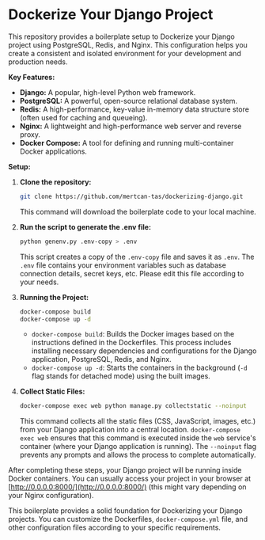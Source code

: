 # Dockerize Your Django Project

This repository provides a boilerplate setup to Dockerize your Django project using PostgreSQL, Redis, and Nginx. This configuration helps you create a consistent and isolated environment for your development and production needs.

**Key Features:**

* **Django:** A popular, high-level Python web framework.
* **PostgreSQL:** A powerful, open-source relational database system.
* **Redis:** A high-performance, key-value in-memory data structure store (often used for caching and queueing).
* **Nginx:** A lightweight and high-performance web server and reverse proxy.
* **Docker Compose:** A tool for defining and running multi-container Docker applications.

**Setup:**

1.  **Clone the repository:**

    ```bash
    git clone https://github.com/mertcan-tas/dockerizing-django.git
    ```

    This command will download the boilerplate code to your local machine.

2.  **Run the script to generate the .env file:**

    ```bash
    python genenv.py .env-copy > .env
    ```

    This script creates a copy of the `.env-copy` file and saves it as `.env`. The `.env` file contains your environment variables such as database connection details, secret keys, etc. Please edit this file according to your needs.

3.  **Running the Project:**

    ```bash
    docker-compose build
    docker-compose up -d
    ```

    * `docker-compose build`: Builds the Docker images based on the instructions defined in the Dockerfiles. This process includes installing necessary dependencies and configurations for the Django application, PostgreSQL, Redis, and Nginx.
    * `docker-compose up -d`: Starts the containers in the background (`-d` flag stands for detached mode) using the built images.

4.  **Collect Static Files:**

    ```bash
    docker-compose exec web python manage.py collectstatic --noinput
    ```

    This command collects all the static files (CSS, JavaScript, images, etc.) from your Django application into a central location. `docker-compose exec web` ensures that this command is executed inside the `web` service's container (where your Django application is running). The `--noinput` flag prevents any prompts and allows the process to complete automatically.

After completing these steps, your Django project will be running inside Docker containers. You can usually access your project in your browser at [http://0.0.0.0:8000/](http://0.0.0.0:8000/) (this might vary depending on your Nginx configuration).

This boilerplate provides a solid foundation for Dockerizing your Django projects. You can customize the Dockerfiles, `docker-compose.yml` file, and other configuration files according to your specific requirements.
